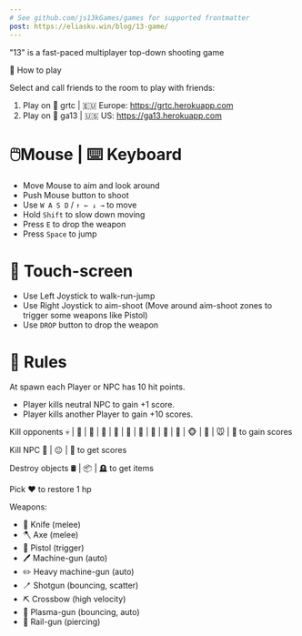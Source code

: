 ```yaml
---
# See github.com/js13kGames/games for supported frontmatter
post: https://eliasku.win/blog/13-game/
---
```

"13" is a fast-paced multiplayer top-down shooting game

📖 How to play

Select and call friends to the room to play with friends:

1. Play on 🚪 grtc | 🇪🇺 Europe: https://grtc.herokuapp.com
2. Play on 🚪 ga13 | 🇺🇸 US: https://ga13.herokuapp.com

🖱️Mouse | ⌨️ Keyboard
====================
- Move Mouse to aim and look around
- Push Mouse button to shoot
- Use `W A S D` / `↑ ← ↓ →` to move
- Hold `Shift` to slow down moving
- Press `E` to drop the weapon
- Press `Space` to jump

📱 Touch-screen
===============
- Use Left Joystick to walk-run-jump
- Use Right Joystick to aim-shoot (Move around aim-shoot zones to trigger some weapons like Pistol)
- Use `DROP` button to drop the weapon

📜 Rules
========
At spawn each Player or NPC has 10 hit points.
- Player kills neutral NPC to gain +1 score.
- Player kills another Player to gain +10 scores.

Kill opponents 💀 | 👹 | 🤡 | 🤖 | 🎃 | 🦝 | 🐙 | 🐰 | 🦌 | 🐺 | 🐵 | 🦊 | 🐭 | 🦍 to gain scores

Kill NPC 🍅 | 😐 | 🐷 to get scores

Destroy objects 🛢 | 📦 | 🪦 to get items

Pick ❤️ to restore 1 hp

Weapons:
- 🔪 Knife (melee)
- 🪓 Axe (melee)
- 🔫 Pistol (trigger)
- 🖊 Machine-gun (auto)
- ️✏️ Heavy machine-gun (auto)
- 🪥 Shotgun (bouncing, scatter)
- ⛏ Crossbow (high velocity)
- 🔌 Plasma-gun (bouncing, auto)
- 🧵 Rail-gun (piercing)